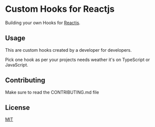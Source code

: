 # Custom Hooks for Reactjs

Building your own Hooks for [Reactjs](http://reactjs.org/).

## Usage

This are custom hooks created by a developer for developers.

Pick one hook as per your projects needs weather it's on TypeScript or JavaScript.

## Contributing

Make sure to read the CONTRIBUTING.md file

## License

[MIT](https://choosealicense.com/licenses/mit/)
